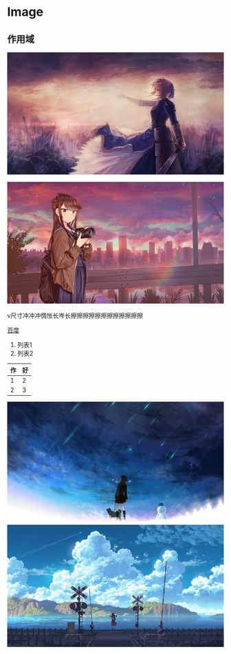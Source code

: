 # Image

## 作用域

![星空](317523.jpg)

![宫园薰](2021805.jpg)

v尺寸冲冲冲惆怅长岑长擦擦擦擦擦擦擦擦擦擦擦擦


[百度](https://www.baidu.com)

1. 列表1
2. 列表2

| 作  | 好  |
| --- | --- |
| 1   | 2   |
| 2   | 3   |


![](318145.jpg)
![](943acd0a5fcce7d1e964cb6dd410c6d3.jpg.source.jpg)